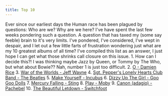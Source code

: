 ```yaml
---
title: Top 10
---
```

Ever since our earliest days the Human race has been plagued by questions: Who are we? Why are we here? I've have spent the last few weeks pondering such a question. A question that has taxed my (some say feeble) brain to it's very limits. I've pondered, I've considered, I've wept in despair, and I let out a few little farts of frustration wondering just what are my 10 greatest albums of all time? I've compiled this list as an answer, I just hope I can get what those shrinks call closure on this issue. 1. How can I decide this?! I was thinking maybe Jazz by Queen, or Tommy by The Who, but what about Bowie?? Nah, number 1 is just too difficult. 2. [O - Damien Rice](http://www.amazon.co.uk/exec/obidos/ASIN/B0000AXKRB/qid=1111579587/sr=2-1/ref=sr_2_11_1/026-9417544-1998851) 3. [War of the Worlds - Jeff Wayne](http://www.amazon.co.uk/exec/obidos/ASIN/B00004SKNF/qid=1111579022/sr=2-1/ref=sr_2_11_1/026-9417544-1998851) 4. [Sgt. Pepper's Lonely Hearts Club Band - The Beatles](http://www.amazon.co.uk/exec/obidos/ASIN/B000002UAU/ref=lm_lb_5/026-9417544-1998851) 5. [Make Yourself - Incubus](http://www.amazon.co.uk/exec/obidos/ASIN/B00005JCRW/qid=1111579651/sr=2-1/ref=sr_2_11_1/026-9417544-1998851) 6. [Dizzy Up The Girl - Goo Goo Dolls](http://www.amazon.co.uk/exec/obidos/ASIN/B000026VGL/qid=1111579744/sr=1-1/ref=sr_1_11_1/026-9417544-1998851) 7. [Mercury Falling - Sting](http://www.amazon.co.uk/exec/obidos/ASIN/B00000744X/qid=1111579826/sr=1-24/ref=sr_1_2_24/026-9417544-1998851) 8. [Play - Moby](http://www.amazon.co.uk/exec/obidos/ASIN/B00000JCXD/qid=1111579868/sr=2-2/ref=sr_2_11_2/026-9417544-1998851) 9. [Canon (adagio) - Pachebel](http://www.amazon.co.uk/exec/obidos/ASIN/B00006HARP/qid%3D1111579915/026-9417544-1998851) 10. [The Beautiful Letdown - Switchfoot](http://www.amazon.co.uk/exec/obidos/ASIN/B0002I8U16/qid=1111580009/sr=1-6/ref=sr_1_11_6/026-9417544-1998851)